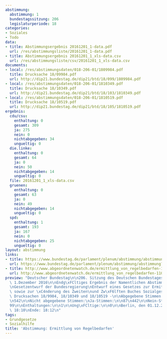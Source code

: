 ```yaml
---
abstimmung:
  abstimmung: 1
  bundestagssitzung: 206
  legislaturperiode: 18
categories:
- Soziales
- Todo
data:
- title: Abstimmungsergebnis 20161201_1-data.pdf
  url: /res/abstimmungsliste/20161201_1-data.pdf
- title: Abstimmungsergebnis 20161201_1_xls-data.csv
  url: /res/abstimmungsliste/csv/20161201_1_xls-data.csv
documents:
- local: /res/abstimmungsdaten/018-206-01/1809984.pdf
  title: Drucksache 18/09984.pdf
  url: http://dip21.bundestag.de/dip21/btd/18/099/1809984.pdf
- local: /res/abstimmungsdaten/018-206-01/1810349.pdf
  title: Drucksache 18/10349.pdf
  url: http://dip21.bundestag.de/dip21/btd/18/103/1810349.pdf
- local: /res/abstimmungsdaten/018-206-01/1810519.pdf
  title: Drucksache 18/10519.pdf
  url: http://dip21.bundestag.de/dip21/btd/18/105/1810519.pdf
ergebnis:
  cdu/csu:
    enthaltung: 0
    gesamt: 309
    ja: 275
    nein: 0
    nichtabgegeben: 34
    ungueltig: 0
  die.linke:
    enthaltung: 0
    gesamt: 64
    ja: 0
    nein: 50
    nichtabgegeben: 14
    ungueltig: 0
  file: 20161201_1_xls-data.csv
  gruenen:
    enthaltung: 0
    gesamt: 63
    ja: 0
    nein: 49
    nichtabgegeben: 14
    ungueltig: 0
  spd:
    enthaltung: 1
    gesamt: 193
    ja: 167
    nein: 0
    nichtabgegeben: 25
    ungueltig: 0
layout: abstimmung
links:
- title: https://www.bundestag.de/parlament/plenum/abstimmung/abstimmung?id=433
  url: https://www.bundestag.de/parlament/plenum/abstimmung/abstimmung?id=433
- title: http://www.abgeordnetenwatch.de/ermittlung_von_regelbedarfen-1105-828.html
  url: http://www.abgeordnetenwatch.de/ermittlung_von_regelbedarfen-1105-828.html
preview: "Deutscher Bundestag\n\n206. Sitzung des Deutschen Bundestages\nam Donnerstag,\
  \ 1.Dezember 2016\n\nEndg\xFCltiges Ergebnis der Namentlichen Abstimmung Nr. 1\n\
  \nGesetzentwurf der Bundesregierung\nEntwurf eines Gesetzes zur Ermittlung von Regelbedarfen\
  \ sowie zur \xC4nderung des Zweiten\nund Zw\xF6lften Buches Sozialgesetzbuch\n-\
  \ Drucksachen 18/9984, 18/10349 und 18/10519 -\n\nAbgegebene Stimmen insgesamt:\n\
  \n542\n\nNicht abgegebene Stimmen:\nJa-Stimmen:\n\n87\n442\n\nNein-Stimmen:\n\n\
  99\n\nEnthaltungen:\n\n1\n\nUng\xFCltige:\n\n0\n\nBerlin, den 01.12.2016\n\nBeginn:\
  \ 18:10\nEnde: 18:12\n"
tags:
- Grundgesetze
- Sozialhilfe
title: 'Abstimmung: Ermittlung von Regelbedarfen'
---
```

